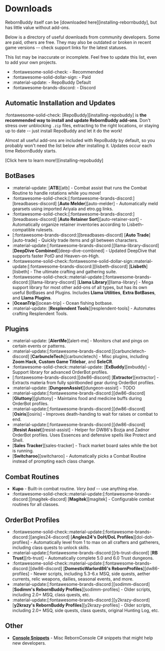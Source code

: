 # Downloads

RebornBuddy itself can be [downloaded here][installing-rebornbuddy], but has little value without add-ons.

Below is a directory of useful downloads from community developers. Some are paid, others are free. They may also be outdated or broken in recent game versions -- check support links for the latest statuses.

This list may be inaccurate or incomplete. Feel free to update this list, even to add your own projects.

- :fontawesome-solid-check: - Recommended
- :fontawesome-solid-dollar-sign: - Paid
- :material-update: - RepoBuddy Default
- :fontawesome-brands-discord: - Discord

## Automatic Installation and Updates

:fontawesome-solid-check: [RepoBuddy][installing-repobuddy] is **the recommended way to install and update RebornBuddy add-ons**. Don't stress over unblocking `.zip` files, extracting to the right locations, or staying up to date -- just install RepoBuddy and let it do the work!

Almost all useful add-ons are included with RepoBuddy by default, so you probably won't need the list below after installing it. Updates occur each time RebornBuddy starts.

[Click here to learn more!][installing-repobuddy]

## BotBases

- :material-update: [**ATB**][atb] - Combat assist that runs the Combat Routine to handle rotations while you move!
- :fontawesome-solid-check:[:fontawesome-brands-discord:][breadbases-discord] [**Auto Melder**][auto-melder] - Automatically meld gearsets using imported Ariyala and etro.gg links.
- :fontawesome-solid-check:[:fontawesome-brands-discord:][breadbases-discord] [**Auto Retainer Sort**][auto-retainer-sort] - Automatically organize retainer inventories according to Lisbeth-compatible rulesets.
- [:fontawesome-brands-discord:][breadbases-discord] [**Auto Trade**][auto-trade] - Quickly trade items and gil between characters.
- :material-update:[:fontawesome-brands-discord:][llama-library-discord] [**DeepDive Combined**][deep-dive-combined] - Updated DeepDive that supports faster PotD and Heaven-on-High.
- :fontawesome-solid-check::fontawesome-solid-dollar-sign::material-update:[:fontawesome-brands-discord:][lisbeth-discord] [**Lisbeth**][lisbeth] - The ultimate crafting and gathering suite.
- :fontawesome-solid-check::material-update:[:fontawesome-brands-discord:][llama-library-discord] [**Llama Library**][llama-library] - Mega support library for most other add-ons of all types, but has its own useful BotBases and Plugins. Includes **Llama Utilities**, **Extra BotBases**, and **Llama Plugins**.
- [**OceanTrip**][ocean-trip] - Ocean fishing botbase.
- :material-update: [**Resplendent Tools**][resplendent-tools] - Automates crafting Resplendent Tools.

## Plugins

- :material-update: [**AlertMe**][alert-me] - Monitors chat and pings on certain events or patterns.
- :material-update:[:fontawesome-brands-discord:][carbuncletech-discord] [**CarbuncleTech**][carbuncletech] - Misc plugins, including **Zoom Hack**, **Custom Game Titlebar**, and **SeleCR**.
- :fontawesome-solid-check::material-update: [**ExBuddy**][exbuddy] - Support library for advanced OrderBot profiles.
- [:fontawesome-brands-discord:][dw86-discord] [**Extractor**][extractor] - Extracts materia from fully spiritbonded gear during OrderBot profiles.
- :material-update: [**DungeonAssist**][dungeon-assist] - TODO
- :material-update:[:fontawesome-brands-discord:][dw86-discord] [**Gluttony**][gluttony] - Maintains food and medicine buffs during OrderBot profiles.
- :material-update:[:fontawesome-brands-discord:][dw86-discord] [**Osiris**][osiris] - Improves death-handing to wait for raises or combat to end.
- :material-update:[:fontawesome-brands-discord:][dw86-discord] [**Resist Assist**][resist-assist] - Helper for DW86's Bozja and Zadnor OrderBot profiles. Uses Essences and defensive spells like Protect and Shell.
- [**Sales Tracker**][sales-tracker] - Track market board sales while the bot is running.
- [**Switcharoo**][switcharoo] - Automatically picks a Combat Routine instead of prompting each class change.

## Combat Routines

- **Kupo** - Built-in combat routine. _Very bad_ -- use anything else.
- :fontawesome-solid-check::material-update:[:fontawesome-brands-discord:][magitek-discord] [**Magitek**][magitek] - Configurable combat routines for all classes.

## OrderBot Profiles

- :fontawesome-solid-check::material-update:[:fontawesome-brands-discord:][angles24-discord] [**Angles24's DoH/DoL Profiles**][dol-doh-profiles] - Automatically level from 1 to max on all crafters and gatherers, including class quests to unlock skills.
- :material-update:[:fontawesome-brands-discord:][rb-trust-discord] [**RB Trust**][rb-trust] - Automatically complete 5.0 and 6.0 Trust dungeons.
- :fontawesome-solid-check::material-update:[:fontawesome-brands-discord:][dw86-discord] [**DomesticWarlord86's RebornProfiles**][dw86-profiles] - Newer scripts, including 5.3-6.x MSQ, side quests, aether currents, relic weapons, dailies, seasonal events, and more.
- :material-update:[:fontawesome-brands-discord:][sodimm-discord] [**Sodimm's RebornBuddy Profiles**][sodimm-profiles] - Older scripts, including 2.0+ MSQ, class quests, etc.
- :material-update:[:fontawesome-brands-discord:][y2krazy-discord] [**y2krazy's RebornBuddy Profiles**][y2krazy-profiles] - Older scripts, including 2.0+ MSQ, side quests, class quests, original Hunting Log, etc.

## Other

- [**Console Snippets**](https://pastebin.com/raw/C0rmU0Uz) - Misc RebornConsole C# snippets that might help new developers.
